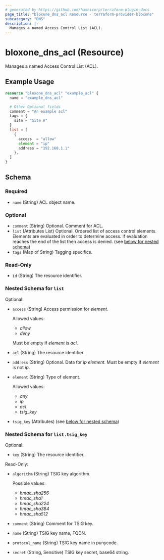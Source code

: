```yaml
---
# generated by https://github.com/hashicorp/terraform-plugin-docs
page_title: "bloxone_dns_acl Resource - terraform-provider-bloxone"
subcategory: "DNS"
description: |-
  Manages a named Access Control List (ACL).
---
```


# bloxone_dns_acl (Resource)

Manages a named Access Control List (ACL).

## Example Usage

```terraform
resource "bloxone_dns_acl" "example_acl" {
  name = "example_dns_acl"

  # Other Optional fields
  comment = "An example acl"
  tags = {
    site = "Site A"
  }
  list = [
    {
      access  = "allow"
      element = "ip"
      address = "192.168.1.1"
    },
  ]
}
```

<!-- schema generated by tfplugindocs -->
## Schema

### Required

- `name` (String) ACL object name.

### Optional

- `comment` (String) Optional. Comment for ACL.
- `list` (Attributes List) Optional. Ordered list of access control elements.  Elements are evaluated in order to determine access. If evaluation reaches the end of the list then access is denied. (see [below for nested schema](#nestedatt--list))
- `tags` (Map of String) Tagging specifics.

### Read-Only

- `id` (String) The resource identifier.

<a id="nestedatt--list"></a>
### Nested Schema for `list`

Optional:

- `access` (String) Access permission for _element_.

  Allowed values:
  * _allow_
  * _deny_

  Must be empty if _element_ is _acl_.
- `acl` (String) The resource identifier.
- `address` (String) Optional. Data for _ip_ _element_.  Must be empty if _element_ is not _ip_.
- `element` (String) Type of element.

  Allowed values:
  * _any_
  * _ip_
  * _acl_
  * _tsig_key_
- `tsig_key` (Attributes) (see [below for nested schema](#nestedatt--list--tsig_key))

<a id="nestedatt--list--tsig_key"></a>
### Nested Schema for `list.tsig_key`

Optional:

- `key` (String) The resource identifier.

Read-Only:

- `algorithm` (String) TSIG key algorithm.

  Possible values:
  * _hmac_sha256_
  * _hmac_sha1_
  * _hmac_sha224_
  * _hmac_sha384_
  * _hmac_sha512_
- `comment` (String) Comment for TSIG key.
- `name` (String) TSIG key name, FQDN.
- `protocol_name` (String) TSIG key name in punycode.
- `secret` (String, Sensitive) TSIG key secret, base64 string.
